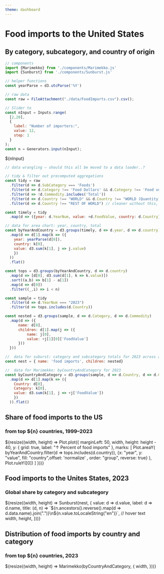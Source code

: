 ```yaml
---
theme: dashboard
---
```


# Food imports to the United States
## By category, subcategory, and country of origin

```js
// components
import {Marimekko} from './components/Marimekko.js'
import {Sunburst} from './components/Sunburst.js'
```

```js
// helper functions
const yearParse = d3.utcParse('%Y')
```

```js 
// raw data
const raw = FileAttachment("./data/FoodImports.csv").csv();
```

```js
// Slider to 
const nInput = Inputs.range(
  [2,20],
  {
    label: "Number of importers:",
    value: 12,
    step: 1
  }
);
const n = Generators.input(nInput);
```

${nInput}

```js
// data wrangling – should this all be moved to a data loader..?

// tidy & filter out precomputed aggregations
const tidy = raw
  .filter(d => d.SubCategory === 'Foods') 
  .filter(d => d.Category !== 'Food Dollars' && d.Category !== 'Food volume')
  .filter(d => !d.Commodity.includes('Total'))
  .filter(d => d.Country !== "WORLD" && d.Country !== "WORLD (Quantity)")
  .filter(d => d.Country !== "REST OF WORLD") // cleaner without this, needs annotation

const timely = tidy
  .map(d => ({year: d.YearNum, value: +d.FoodValue, country: d.Country}))

// data for area chart: year, country, total
const byYearAndCountry = d3.groups(timely, d => d.year, d => d.country)
  .map(d => d[1].map(k => ({
    year: yearParse(d[0]),
    country: k[0],
    value: d3.sum(k[1], j => j.value)
    })
  ))
  .flat()

const tops = d3.groups(byYearAndCountry, d => d.country)
  .map(d => [d[0], d3.sum(d[1], k => k.value)])
  .sort((a,b) => b[1] - a[1])
  .map(d => d[0])
  .filter((_,i) => i < n)

const sample = tidy
  .filter(d => d.YearNum === "2023")
  .filter(d => tops.includes(d.Country))

const nested = d3.groups(sample, d => d.Category, d => d.Commodity)
  .map(d => ({
      name: d[0],
      children: d[1].map(j => ({
          name: j[0],
          value: +j[1][0]['FoodValue']
      }))
  }))

//  data for suburst: category and subcategory totals for 2023 across all nations
const nest = { name: 'food imports', children: nested}

//  data for Marimekko: byCountryAndCategory for 2023
const byCountryAndCategory = d3.groups(sample, d => d.Country, d => d.Category)
  .map(d => d[1].map(k => ({
    Country: d[0],
    Category: k[0],
    value: d3.sum(k[1], j => +j['FoodValue'])
    })
  )).flat()
```


<div class="grid grid-cols-2" style="grid-auto-rows: 520px;">
  <div class="card grid-colspan-1">
    <h2>Share of food imports to the US</h2>
    <h3>from top ${n} countries, 1999–2023</h3>
    ${resize((width, height) => Plot.plot({
      marginLeft: 50,
      width,
      height: height - 40,
      y: {
        grid: true,
        label: "↑ Percent of food imports"
      },
      marks: [
        Plot.areaY(
          byYearAndCountry.filter(d => tops.includes(d.country)),
          {x: "year", y: "value", fill: "country",offset: 'normalize' , order: "group", reverse: true}
        ),
        Plot.ruleY([0])
      ]
    }))}
  </div>
  <div class="card grid-colspan-1">
  <h2>Food imports to the Unites States, 2023</h2>
  <h3>Global share by category and subcategory</h3>
  ${resize((width, height) => Sunburst(nest, {
    value: d => d.value,
    label: d => d.name,
    title: (d, n) => `${n.ancestors().reverse().map(d => d.data.name).join(".")}\n${n.value.toLocaleString("en")}`, // hover text
    width,
    height,
  }))}
  </div>
</div>

<div class="grid card">
  <h2>Distribution of food imports by country and category</h2>
   <h3>from top ${n} countries, 2023</h3>
  ${resize((width, height) => Marimekko(byCountryAndCategory, {
    width,
  }))}
</div>
